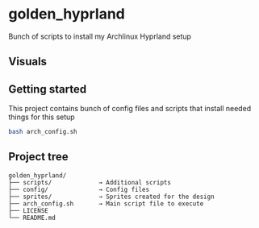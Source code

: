 # golden_hyprland
Bunch of scripts to install my Archlinux Hyprland setup

## Visuals



## Getting started

This project contains bunch of config files and scripts that install needed things for this setup
```bash
bash arch_config.sh
```

## Project tree

```
golden_hyprland/
├── scripts/             → Additional scripts
├── config/              → Config files
├── sprites/             → Sprites created for the design
├── arch_config.sh       → Main script file to execute
├── LICENSE
└── README.md
```
